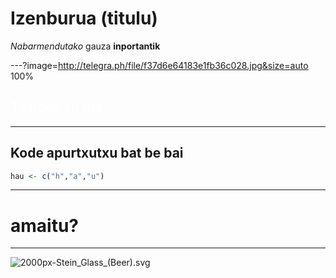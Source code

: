 # Izenburua (titulu)

*Nabarmendutako* gauza **inportantik**

---?image=http://telegra.ph/file/f37d6e64183e1fb36c028.jpg&size=auto 100%

## <span style="color:white">Ta irudiren bat</span>

---

## Kode apurtxutxu bat be bai

```r
hau <- c("h","a","u")
```

---

# amaitu?

---

![2000px-Stein_Glass_(Beer).svg](/home/juan/Deskargak/RepoClon/xelouguould/2000px-Stein_Glass_(Beer).svg.png)



